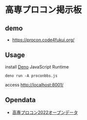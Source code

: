 # 高専プロコン掲示板

## demo

- https://procon.code4fukui.org/

## Usage

install [Deno](https://deno.land/) JavaScript Runtime

```
deno run -A proconbbs.js
```

access [http://localhost:8001/](http://localhost:8001/)

## Opendata

- [高専プロコン2022オープンデータ](https://github.com/codeforkosen/kosen-opendata/tree/main/data/procon/)
